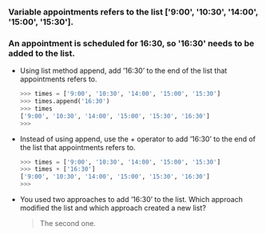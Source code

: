 ### Variable appointments refers to the list ['9:00', '10:30', '14:00', '15:00', '15:30']. 
### An appointment is scheduled for 16:30, so '16:30' needs to be added to the list.

- Using list method append, add ’16:30’ to the end of the list that appointments refers to.
    ```python
    >>> times = ['9:00', '10:30', '14:00', '15:00', '15:30']
    >>> times.append('16:30')
    >>> times
    ['9:00', '10:30', '14:00', '15:00', '15:30', '16:30']
    >>> 
    ```
- Instead of using append, use the + operator to add ’16:30’ to the end of the list that appointments refers to.

    ```python
    >>> times = ['9:00', '10:30', '14:00', '15:00', '15:30']
    >>> times + ['16:30']
    ['9:00', '10:30', '14:00', '15:00', '15:30', '16:30']
    >>> 
    ```
- You used two approaches to add ’16:30’ to the list. Which approach modified the list and which approach created a new list? 
    > The second one.